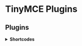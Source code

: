 # TinyMCE Plugins

## Plugins

<details>
  <summary><strong>Shortcodes</strong></summary>
  
  #### Опис

  > Плагін <strong>shortcodes</strong> для TinyMCE дозволяє користувачам легко вставляти шорткоди в редактор тексту через зручний інтерфейс. Він підтримує як статичні, так і динамічні шорткоди. 

  #### Основні функції

  > - **Меню шорткодів**: Дозволяє користувачам вибирати шорткоди з контекстного меню.
  > - **Копіювання в буфер обміну**: Шорткоди автоматично копіюються у буфер обміну при виборі, що спрощує їх використання.
  > - **Сповіщення**: Інформує користувачів про успішне копіювання шорткоду або про помилки.

  #### Встановлення

  > 1. Завантажити файл `shortcodes.min.js` та перейменувати його на `plugin.min.js`.
  > 2. В директорії TinyMCE знайти папку `plugins` та створити в ній папку `shortcodes`, перемістити туди файл, який був завантажений та перейменований.
  > 3. У файлі, де ініціалізується TinyMCE, додати `shortcodes` до параметрів `plugins` та `toolbar`:
  ```javascript
     tinymce.init({
         plugins: 'anchor code shortcodes',
         toolbar: 'fullscreen | shortcodes',
     });
  ```
  
  Готово!

  #### Приклади використання

  > 1. **Статичні шорткоди**:
   ```html
     <textarea class="f-tinymce" data-shortcodes='{{ json_encode([["key" => "[user:firstname]", "name" => "Ім'я користувача"], ["key" => "[user:lastname]", "name" => "Прізвище користувача"]]) }}'></textarea>
   ```

  > 2. **Динамічні шорткоди**:
   ```html
     <textarea class="f-tinymce" data-shortcodes-url="http://site.test/api/shortcodes"></textarea>
   ```
</details>
